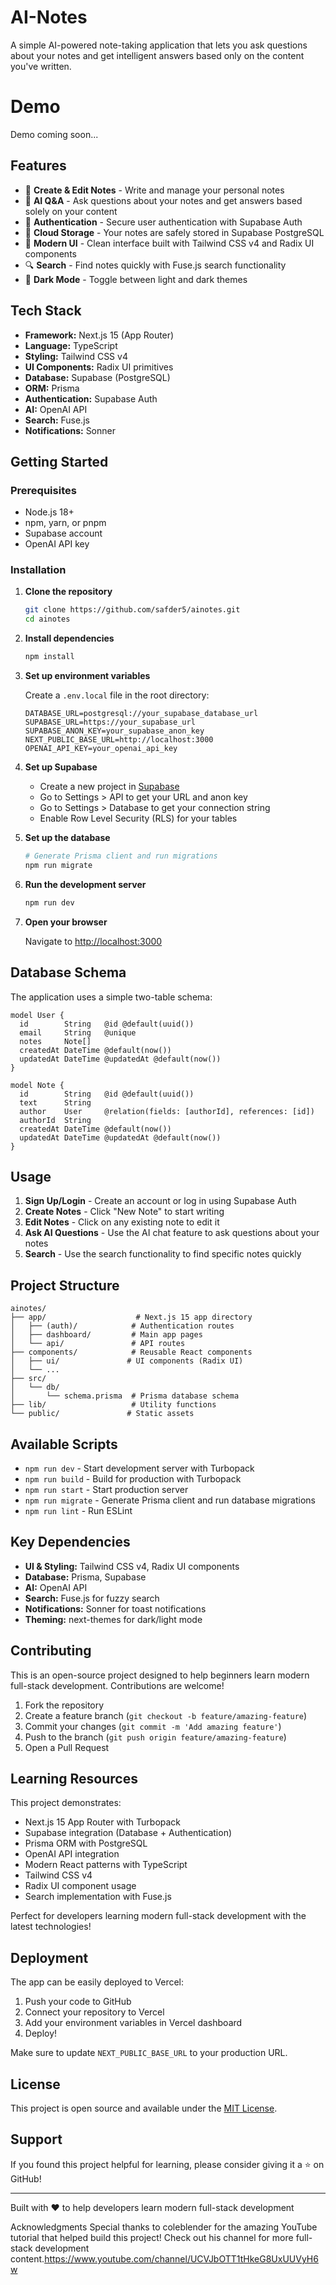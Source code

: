 # AI-Notes

A simple AI-powered note-taking application that lets you ask questions about your notes and get intelligent answers based only on the content you've written.

# Demo
Demo coming soon...

## Features

- 📝 **Create & Edit Notes** - Write and manage your personal notes
- 🤖 **AI Q&A** - Ask questions about your notes and get answers based solely on your content
- 🔐 **Authentication** - Secure user authentication with Supabase Auth
- 💾 **Cloud Storage** - Your notes are safely stored in Supabase PostgreSQL
- 🎨 **Modern UI** - Clean interface built with Tailwind CSS v4 and Radix UI components
- 🔍 **Search** - Find notes quickly with Fuse.js search functionality
- 🌙 **Dark Mode** - Toggle between light and dark themes

## Tech Stack

- **Framework:** Next.js 15 (App Router)
- **Language:** TypeScript
- **Styling:** Tailwind CSS v4
- **UI Components:** Radix UI primitives
- **Database:** Supabase (PostgreSQL)
- **ORM:** Prisma
- **Authentication:** Supabase Auth
- **AI:** OpenAI API
- **Search:** Fuse.js
- **Notifications:** Sonner

## Getting Started

### Prerequisites

- Node.js 18+
- npm, yarn, or pnpm
- Supabase account
- OpenAI API key

### Installation

1. **Clone the repository**
   ```bash
   git clone https://github.com/safder5/ainotes.git
   cd ainotes
   ```

2. **Install dependencies**
   ```bash
   npm install
   ```

3. **Set up environment variables**
   
   Create a `.env.local` file in the root directory:
   ```env
   DATABASE_URL=postgresql://your_supabase_database_url
   SUPABASE_URL=https://your_supabase_url
   SUPABASE_ANON_KEY=your_supabase_anon_key
   NEXT_PUBLIC_BASE_URL=http://localhost:3000
   OPENAI_API_KEY=your_openai_api_key
   ```

4. **Set up Supabase**
   
   - Create a new project in [Supabase](https://supabase.com)
   - Go to Settings > API to get your URL and anon key
   - Go to Settings > Database to get your connection string
   - Enable Row Level Security (RLS) for your tables

5. **Set up the database**
   ```bash
   # Generate Prisma client and run migrations
   npm run migrate
   ```

6. **Run the development server**
   ```bash
   npm run dev
   ```

7. **Open your browser**
   
   Navigate to [http://localhost:3000](http://localhost:3000)

## Database Schema

The application uses a simple two-table schema:

```prisma
model User {
  id        String   @id @default(uuid())
  email     String   @unique
  notes     Note[]
  createdAt DateTime @default(now())
  updatedAt DateTime @updatedAt @default(now())
}

model Note {
  id        String   @id @default(uuid())
  text      String
  author    User     @relation(fields: [authorId], references: [id])
  authorId  String
  createdAt DateTime @default(now())
  updatedAt DateTime @updatedAt @default(now())
}
```

## Usage

1. **Sign Up/Login** - Create an account or log in using Supabase Auth
2. **Create Notes** - Click "New Note" to start writing
3. **Edit Notes** - Click on any existing note to edit it
4. **Ask AI Questions** - Use the AI chat feature to ask questions about your notes
5. **Search** - Use the search functionality to find specific notes quickly

## Project Structure

```
ainotes/
├── app/                    # Next.js 15 app directory
│   ├── (auth)/            # Authentication routes
│   ├── dashboard/         # Main app pages
│   └── api/               # API routes
├── components/            # Reusable React components
│   ├── ui/               # UI components (Radix UI)
│   └── ...
├── src/
│   └── db/
│       └── schema.prisma  # Prisma database schema
├── lib/                   # Utility functions
└── public/               # Static assets
```

## Available Scripts

- `npm run dev` - Start development server with Turbopack
- `npm run build` - Build for production with Turbopack
- `npm run start` - Start production server
- `npm run migrate` - Generate Prisma client and run database migrations
- `npm run lint` - Run ESLint

## Key Dependencies

- **UI & Styling:** Tailwind CSS v4, Radix UI components
- **Database:** Prisma, Supabase
- **AI:** OpenAI API
- **Search:** Fuse.js for fuzzy search
- **Notifications:** Sonner for toast notifications
- **Theming:** next-themes for dark/light mode

## Contributing

This is an open-source project designed to help beginners learn modern full-stack development. Contributions are welcome!

1. Fork the repository
2. Create a feature branch (`git checkout -b feature/amazing-feature`)
3. Commit your changes (`git commit -m 'Add amazing feature'`)
4. Push to the branch (`git push origin feature/amazing-feature`)
5. Open a Pull Request

## Learning Resources

This project demonstrates:
- Next.js 15 App Router with Turbopack
- Supabase integration (Database + Authentication)
- Prisma ORM with PostgreSQL
- OpenAI API integration
- Modern React patterns with TypeScript
- Tailwind CSS v4
- Radix UI component usage
- Search implementation with Fuse.js

Perfect for developers learning modern full-stack development with the latest technologies!

## Deployment

The app can be easily deployed to Vercel:

1. Push your code to GitHub
2. Connect your repository to Vercel
3. Add your environment variables in Vercel dashboard
4. Deploy!

Make sure to update `NEXT_PUBLIC_BASE_URL` to your production URL.

## License

This project is open source and available under the [MIT License](LICENSE).

## Support

If you found this project helpful for learning, please consider giving it a ⭐ on GitHub!

---

Built with ❤️ to help developers learn modern full-stack development

Acknowledgments
Special thanks to coleblender for the amazing YouTube tutorial that helped build this project! Check out his channel for more full-stack development content.https://www.youtube.com/channel/UCVJbOTT1tHkeG8UxUUVyH6w

